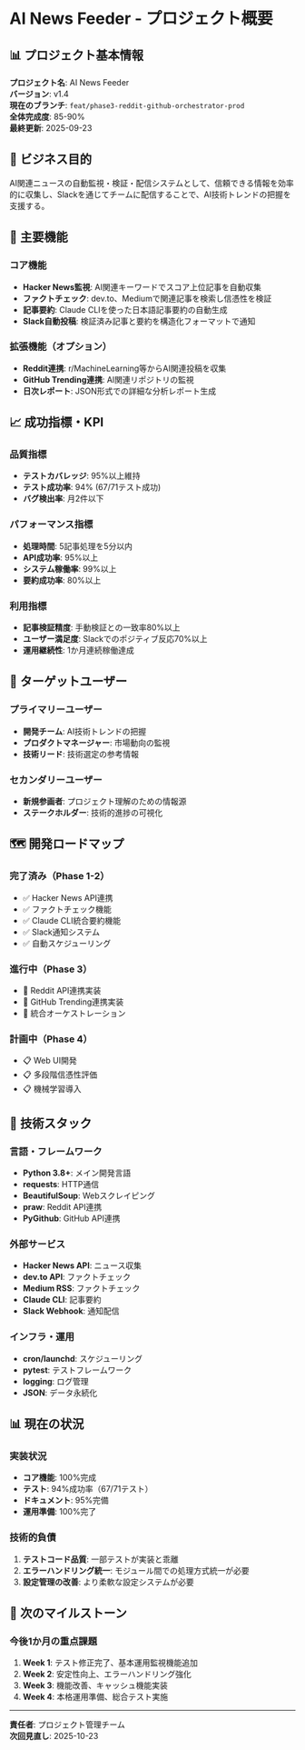 # AI News Feeder - プロジェクト概要

## 📊 プロジェクト基本情報

**プロジェクト名**: AI News Feeder  
**バージョン**: v1.4  
**現在のブランチ**: `feat/phase3-reddit-github-orchestrator-prod`  
**全体完成度**: 85-90%  
**最終更新**: 2025-09-23  

## 🎯 ビジネス目的

AI関連ニュースの自動監視・検証・配信システムとして、信頼できる情報を効率的に収集し、Slackを通じてチームに配信することで、AI技術トレンドの把握を支援する。

## 🚀 主要機能

### コア機能
- **Hacker News監視**: AI関連キーワードでスコア上位記事を自動収集
- **ファクトチェック**: dev.to、Mediumで関連記事を検索し信憑性を検証
- **記事要約**: Claude CLIを使った日本語記事要約の自動生成
- **Slack自動投稿**: 検証済み記事と要約を構造化フォーマットで通知

### 拡張機能（オプション）
- **Reddit連携**: r/MachineLearning等からAI関連投稿を収集
- **GitHub Trending連携**: AI関連リポジトリの監視
- **日次レポート**: JSON形式での詳細な分析レポート生成

## 📈 成功指標・KPI

### 品質指標
- **テストカバレッジ**: 95%以上維持
- **テスト成功率**: 94% (67/71テスト成功)
- **バグ検出率**: 月2件以下

### パフォーマンス指標
- **処理時間**: 5記事処理を5分以内
- **API成功率**: 95%以上
- **システム稼働率**: 99%以上
- **要約成功率**: 80%以上

### 利用指標
- **記事検証精度**: 手動検証との一致率80%以上
- **ユーザー満足度**: Slackでのポジティブ反応70%以上
- **運用継続性**: 1か月連続稼働達成

## 🎯 ターゲットユーザー

### プライマリーユーザー
- **開発チーム**: AI技術トレンドの把握
- **プロダクトマネージャー**: 市場動向の監視
- **技術リード**: 技術選定の参考情報

### セカンダリーユーザー
- **新規参画者**: プロジェクト理解のための情報源
- **ステークホルダー**: 技術的進捗の可視化

## 🗺️ 開発ロードマップ

### 完了済み（Phase 1-2）
- ✅ Hacker News API連携
- ✅ ファクトチェック機能
- ✅ Claude CLI統合要約機能
- ✅ Slack通知システム
- ✅ 自動スケジューリング

### 進行中（Phase 3）
- 🔄 Reddit API連携実装
- 🔄 GitHub Trending連携実装
- 🔄 統合オーケストレーション

### 計画中（Phase 4）
- 📋 Web UI開発
- 📋 多段階信憑性評価
- 📋 機械学習導入

## 🔧 技術スタック

### 言語・フレームワーク
- **Python 3.8+**: メイン開発言語
- **requests**: HTTP通信
- **BeautifulSoup**: Webスクレイピング
- **praw**: Reddit API連携
- **PyGithub**: GitHub API連携

### 外部サービス
- **Hacker News API**: ニュース収集
- **dev.to API**: ファクトチェック
- **Medium RSS**: ファクトチェック
- **Claude CLI**: 記事要約
- **Slack Webhook**: 通知配信

### インフラ・運用
- **cron/launchd**: スケジューリング
- **pytest**: テストフレームワーク
- **logging**: ログ管理
- **JSON**: データ永続化

## 📊 現在の状況

### 実装状況
- **コア機能**: 100%完成
- **テスト**: 94%成功率（67/71テスト）
- **ドキュメント**: 95%完備
- **運用準備**: 100%完了

### 技術的負債
1. **テストコード品質**: 一部テストが実装と乖離
2. **エラーハンドリング統一**: モジュール間での処理方式統一が必要
3. **設定管理の改善**: より柔軟な設定システムが必要

## 🎯 次のマイルストーン

### 今後1か月の重点課題
1. **Week 1**: テスト修正完了、基本運用監視機能追加
2. **Week 2**: 安定性向上、エラーハンドリング強化
3. **Week 3**: 機能改善、キャッシュ機能実装
4. **Week 4**: 本格運用準備、総合テスト実施

---

**責任者**: プロジェクト管理チーム  
**次回見直し**: 2025-10-23  
